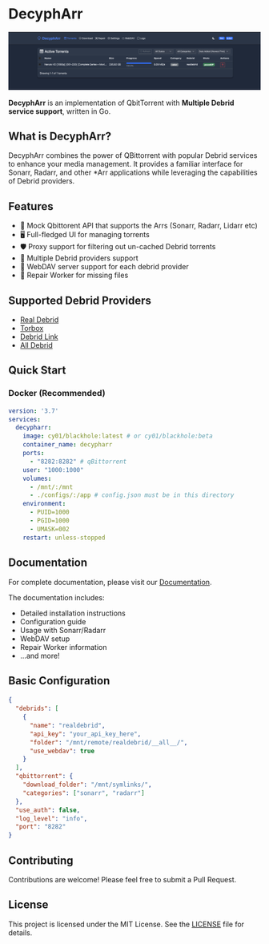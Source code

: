 # DecyphArr

![ui](docs/docs/images/main.png)

**DecyphArr** is an implementation of QbitTorrent with **Multiple Debrid service support**, written in Go.

## What is DecyphArr?

DecyphArr combines the power of QBittorrent with popular Debrid services to enhance your media management. It provides a familiar interface for Sonarr, Radarr, and other \*Arr applications while leveraging the capabilities of Debrid providers.

## Features

- 🔄 Mock Qbittorent API that supports the Arrs (Sonarr, Radarr, Lidarr etc)
- 🖥️ Full-fledged UI for managing torrents
- 🛡️ Proxy support for filtering out un-cached Debrid torrents
- 🔌 Multiple Debrid providers support
- 📁 WebDAV server support for each debrid provider
- 🔧 Repair Worker for missing files

## Supported Debrid Providers

- [Real Debrid](https://real-debrid.com)
- [Torbox](https://torbox.app)
- [Debrid Link](https://debrid-link.com)
- [All Debrid](https://alldebrid.com)

## Quick Start

### Docker (Recommended)

```yaml
version: '3.7'
services:
  decypharr:
    image: cy01/blackhole:latest # or cy01/blackhole:beta
    container_name: decypharr
    ports:
      - "8282:8282" # qBittorrent
    user: "1000:1000"
    volumes:
      - /mnt/:/mnt
      - ./configs/:/app # config.json must be in this directory
    environment:
      - PUID=1000
      - PGID=1000
      - UMASK=002
    restart: unless-stopped
```

## Documentation

For complete documentation, please visit our [Documentation](https://sirrobot01.github.io/debrid-blackhole/).

The documentation includes:

- Detailed installation instructions
- Configuration guide
- Usage with Sonarr/Radarr
- WebDAV setup
- Repair Worker information
- ...and more!

## Basic Configuration

```json
{
  "debrids": [
    {
      "name": "realdebrid",
      "api_key": "your_api_key_here",
      "folder": "/mnt/remote/realdebrid/__all__/",
      "use_webdav": true
    }
  ],
  "qbittorrent": {
    "download_folder": "/mnt/symlinks/",
    "categories": ["sonarr", "radarr"]
  },
  "use_auth": false,
  "log_level": "info",
  "port": "8282"
}
```

## Contributing

Contributions are welcome! Please feel free to submit a Pull Request.

## License
This project is licensed under the MIT License. See the [LICENSE](LICENSE) file for details.